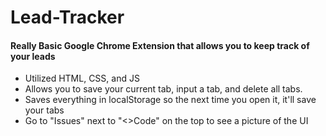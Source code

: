 # Lead-Tracker
#### Really Basic Google Chrome Extension that allows you to keep track of your leads 

- Utilized HTML, CSS, and JS
- Allows you to save your current tab, input a tab, and delete all tabs.
- Saves everything in localStorage so the next time you open it, it'll save your tabs
- Go to "Issues" next to "<>Code" on the top to see a picture of the UI
